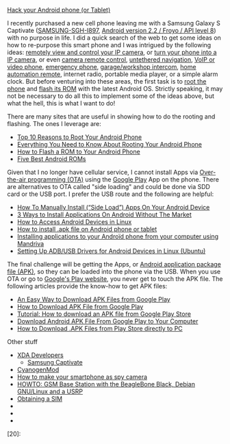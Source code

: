 
[Hack your Android phone (or Tablet)](http://www.instructables.com/id/Hack-your-Android-phone/?ALLSTEPS)

I recently purchased a new cell phone leaving me with a Samsung Galaxy S Captivate
([SAMSUNG-SGH-I897][16], [Android version 2.2 / Froyo / API level 8][15]) with no purpose in life.
I did a quick search of the web to get some ideas on how to re-purpose this smart phone
and I was intrigued by the following ideas: [remotely view and control your IP camera][03],
or [turn your phone into a IP camera][04],
or even [camera remote control][08],
[untethered navigation][05], 
[VoIP or video phone][06],
[emergency phone][07],
[garage/workshop intercom][09],
[home automation remote][10],
internet radio,
portable media player,
or a simple alarm clock.
But before venturing into these areas, the first task is to [root the phone][01]
and [flash its ROM][02] with the latest Android OS.
Strictly speaking, it may not be necessary to do all this to implement some of the ideas above,
but what the hell, this is what I want to do!

There are many sites that are useful in showing how to do the rooting and flashing.
The ones I leverage are:

* [Top 10 Reasons to Root Your Android Phone](http://lifehacker.com/top-10-reasons-to-root-your-android-phone-1079161983)
* [Everything You Need to Know About Rooting Your Android Phone](http://lifehacker.com/5789397/the-always-up-to-date-guide-to-rooting-any-android-phone)
* [How to Flash a ROM to Your Android Phone](http://lifehacker.com/how-to-flash-a-rom-to-your-android-phone-30885281)
* [Five Best Android ROMs](http://lifehacker.com/5915093/five-best-android-roms)

Given that I no longer have cellular service, I cannot install Apps via [Over-the-air programming (OTA)][11]
using the [Google Play][12] App on the phone.
There are alternatives to OTA called "side loading" and could be done via SDD card or the USB port.
I prefer the USB route and the following are helpful:

* [How To Manually Install (“Side Load”) Apps On Your Android Device](http://www.makeuseof.com/tag/how-to-manually-install-side-load-apps-on-your-android-device/)
* [3 Ways to Install Applications On Android Without The Market](http://www.maketecheasier.com/install-applications-without-the-market/)
* [How to Access Android Devices in Linux](http://blog.mpshouse.com/?p=609)
* [How to install .apk file on Android phone or tablet](http://xmodulo.com/2013/01/how-to-install-apk-file-on-android-phone-or-tablet.html)
* [Installing applications to your Androïd phone from your computer using Mandriva](http://www.linux-wizard.net/2011/02/05/installing-applications-to-your-android-phone-from-your-computer-using-mandriva/)
* [Setting Up ADB/USB Drivers for Android Devices in Linux (Ubuntu)](http://esausilva.com/2010/05/13/setting-up-adbusb-drivers-for-android-devices-in-linux-ubuntu/)

The final challenge will be getting the Apps,
or [Android application package file (APK)][13], so they can be loaded into the phone via the USB.
When you use OTA or go to [Google's Play website][14], you never get to touch the APK file.
The following articles provide the know-how to get APK files:

* [An Easy Way to Download APK Files from Google Play](http://www.labnol.org/internet/download-apk-from-google-play/28303/)
* [How to Download APK File from Google Play](http://www.androidpit.com/how-to-download-apk-file-from-google-play)
* [Tutorial: How to download an APK file from Google Play Store](http://forums.crackberry.com/bb10-android-app-sideloading-f279/tutorial-how-download-apk-file-google-play-store-820107/)
* [Download Android APK File From Google Play to Your Computer](https://www.youtube.com/watch?v=WP_RaUhJVWE)
* [How to Download .APK Files from Play Store directly to PC](http://www.hackinguniversity.in/2012/02/download-apk-files-from-android-market.html)

Other stuff

* [XDA Developers](http://www.xda-developers.com/)
    * [Samsung Captivate](http://forum.xda-developers.com/samsung-captivate)
* [CyanogenMod](http://www.cyanogenmod.org/)
* [How to make your smartphone as spy camera](http://www.instructables.com/id/how-to-make-your-smartphone-as-spy-camera/)
* [HOWTO: GSM Base Station with the BeagleBone Black, Debian GNU/Linux and a USRP](http://discourse.criticalengineering.org/t/howto-gsm-base-station-with-the-beaglebone-black-debian-gnu-linux-and-a-usrp/56)
* [Obtaining a SIM](https://learn.adafruit.com/adafruit-fona-mini-gsm-gprs-cellular-phone-module/obtaining-a-sim)
* []()
* []()
* []()



[01]:http://en.wikipedia.org/wiki/Android_rooting
[02]:http://androidforums.com/sony-ericsson-xperia-mini/581709-what-bootloader-custom-rom-kernel-cwm-firmware-flashing-adb-root.html
[03]:https://play.google.com/store/apps/details?id=com.rcreations.ipcamviewer
[04]:https://play.google.com/store/apps/details?id=com.pas.webcam&hl=en%20
[05]:https://play.google.com/store/apps/details?id=com.navfree.android.OSM.ALL&hl=en%20
[06]:http://www.skype.com/en/?cm_mmc=AFBA|1251_B1-_-78888&awc=3998_1402167358_9e8fbc1e8122b14627fcd60872435bcf
[07]:http://lifehacker.com/5894480/repurpose-an-old-cellphone-as-an-emergency-phone-for-your-car-other-strategic-locations
[08]:http://lifehacker.com/5898247/how-to-remotely-control-your-digital-camera-to-take-better-photos-create-awesome-timelapse-videos-and-more
[09]:https://play.google.com/store/apps/details?id=com.thiruvonamsoft.wifiintercom
[10]:http://ulanoff.com/blogs/automation/droid-apps/
[11]:http://en.wikipedia.org/wiki/Over-the-air_programming
[12]:http://en.wikipedia.org/wiki/Google_Play#Applications
[13]:http://en.wikipedia.org/wiki/APK_(file_format)
[14]:https://play.google.com/store
[15]:http://en.wikipedia.org/wiki/Android_version_history#Android_2.2.E2.80.932.2.3_Froyo_.28API_level_8.29
[16]:http://www.samsung.com/us/mobile/cell-phones/SGH-I897ZKAATT-specs
[17]:
[18]:
[19]:
[10]:
[20]:
